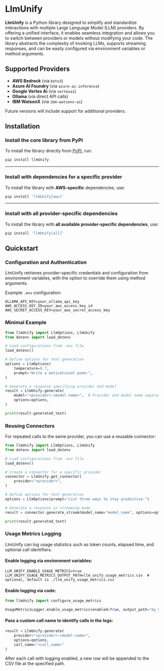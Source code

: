 # LlmUnify

**LlmUnify** is a Python library designed to simplify and standardize interactions with multiple Large Language Model (LLM) providers. By offering a unified interface, it enables seamless integration and allows you to switch between providers or models without modifying your code. The library abstracts the complexity of invoking LLMs, supports streaming responses, and can be easily configured via environment variables or method arguments.

## Supported Providers

- **AWS Bedrock** (via `boto3`)
- **Azure AI Foundry** (via `azure-ai-inference`)
- **Google Vertex Ai** (via `vertexai`)
- **Ollama** (via direct API calls)
- **IBM WatsonX** (via `ibm-watsonx-ai`)

Future versions will include support for additional providers.

## Installation

### Install the core library from PyPI

To install the library directly from [PyPI](https://pypi.org/project/llmUnify/), run:

```bash
pip install llmUnify
```

---

### Install with dependencies for a specific provider

To install the library with **AWS-specific** dependencies, use:

```bash
pip install 'llmUnify[aws]'
```

---

### Install with all provider-specific dependencies

To install the library with **all available provider-specific dependencies**, use:

```bash
pip install 'llmUnify[all]'
```

## Quickstart

### Configuration and Authentication

LlmUnify retrieves provider-specific credentials and configuration from environment variables, with the option to override them using method arguments.

Example `.env` configuration:

```dotenv
OLLAMA_API_KEY=your_ollama_api_key
AWS_ACCESS_KEY_ID=your_aws_access_key_id
AWS_SECRET_ACCESS_KEY=your_aws_secret_access_key
```

### Minimal Example

```python
from llmUnify import LlmOptions, LlmUnify
from dotenv import load_dotenv

# Load configurations from .env file
load_dotenv()

# Define options for text generation
options = LlmOptions(
    temperature=0.7,
    prompt="Write a motivational poem:",
)

# Generate a response specifying provider and model
result = LlmUnify.generate(
    model="<provider>:<model-name>",  # Provider and model name separated by ":"
    options=options,
)

print(result.generated_text)
```

### Reusing Connectors

For repeated calls to the same provider, you can use a reusable connector:

```python
from llmUnify import LlmOptions, LlmUnify
from dotenv import load_dotenv

# Load configurations from .env file
load_dotenv()

# Create a connector for a specific provider
connector = LlmUnify.get_connector(
    provider="<provider>",
)

# Define options for text generation
options = LlmOptions(prompt="List three ways to stay productive:")

# Generate a response in streaming mode
result = connector.generate_stream(model_name="model_name", options=options)

print(result.generated_text)
```

### Usage Metrics Logging

LlmUnify can log usage statistics such as token counts, elapsed time, and optional call identifiers.

#### Enable logging via environment variables:

```dotenv
LLM_UNIFY_ENABLE_USAGE_METRICS=true
LLM_UNIFY_USAGE_METRICS_OUTPUT_PATH=llm_unify_usage_metrics.csv  # optional, default is ./llm_unify_usage_metrics.csv
```

#### Enable logging via code:

```python
from llmUnify import configure_usage_metrics

UsageMetricsLogger.enable_usage_metrics(enabled=True, output_path="my_metrics.csv")
```

#### Pass a custom call name to identify calls in the logs:

```python
result = LlmUnify.generate(
    provider="<provider>:<model-name>",
    options=options,
    call_name="<call_name>"
)
```

After each call with logging enabled, a new row will be appended to the CSV file at the specified path.
